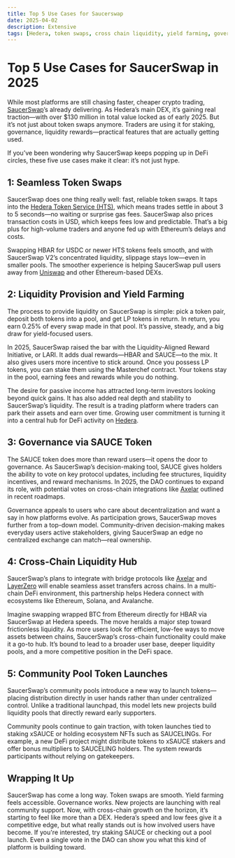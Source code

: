 ```yaml
---
title: Top 5 Use Cases for Saucerswap 
date: 2025-04-02
description: Extensive
tags: [Hedera, token swaps, cross chain liquidity, yield farming, governance, community pool tokens]
---
```


# Top 5 Use Cases for SaucerSwap in 2025

While most platforms are still chasing faster, cheaper crypto trading, [SaucerSwap](https://www.saucerswap.finance/)’s already delivering. As Hedera’s main DEX, it’s gaining real traction—with over $130 million in total value locked as of early 2025. But it’s not just about token swaps anymore. Traders are using it for staking, governance, liquidity rewards—practical features that are actually getting used.

If you’ve been wondering why SaucerSwap keeps popping up in DeFi circles, these five use cases make it clear: it’s not just hype.


## 1: Seamless Token Swaps

SaucerSwap does one thing really well: fast, reliable token swaps. It taps into the [Hedera Token Service (HTS)](https://hedera.com/token-service), which means trades settle in about 3 to 5 seconds—no waiting or surprise gas fees. SaucerSwap also prices transaction costs in USD, which keeps fees low and predictable. That’s a big plus for high-volume traders and anyone fed up with Ethereum’s delays and costs.

Swapping HBAR for USDC or newer HTS tokens feels smooth, and with SaucerSwap V2’s concentrated liquidity, slippage stays low—even in smaller pools. The smoother experience is helping SaucerSwap pull users away from [Uniswap](https://uniswap.org/) and other Ethereum-based DEXs.


## 2: Liquidity Provision and Yield Farming

The process to provide liquidity on SaucerSwap is simple: pick a token pair, deposit both tokens into a pool, and get LP tokens in return. In return, you earn 0.25% of every swap made in that pool. It’s passive, steady, and a big draw for yield-focused users.

In 2025, SaucerSwap raised the bar with the Liquidity-Aligned Reward Initiative, or LARI. It adds dual rewards—HBAR and SAUCE—to the mix. It also gives users more incentive to stick around. Once you possess LP tokens, you can stake them using the Masterchef contract. Your tokens stay in the pool, earning fees and rewards while you do nothing.

The desire for passive income has attracted long-term investors looking beyond quick gains. It has also added real depth and stability to SaucerSwap’s liquidity. The result is a trading platform where traders can park their assets and earn over time. Growing user commitment is turning it into a central hub for DeFi activity on [Hedera](https://hedera.com/).


## 3: Governance via SAUCE Token

The SAUCE token does more than reward users—it opens the door to governance. As SaucerSwap’s decision-making tool, SAUCE gives holders the ability to vote on key protocol updates, including fee structures, liquidity incentives, and reward mechanisms. In 2025, the DAO continues to expand its role, with potential votes on cross-chain integrations like [Axelar](https://axelar.network/) outlined in recent roadmaps.

Governance appeals to users who care about decentralization and want a say in how platforms evolve. As participation grows, SaucerSwap moves further from a top-down model. Community-driven decision-making makes everyday users active stakeholders, giving SaucerSwap an edge no centralized exchange can match—real ownership.


## 4: Cross-Chain Liquidity Hub

SaucerSwap’s plans to integrate with bridge protocols like [Axelar](https://axelar.network/) and [LayerZero](https://layerzero.network/) will enable seamless asset transfers across chains. In a multi-chain DeFi environment, this partnership helps Hedera connect with ecosystems like Ethereum, Solana, and Avalanche.

Imagine swapping wrapped BTC from Ethereum directly for HBAR via SaucerSwap at Hedera speeds. The move heralds a major step toward frictionless liquidity. As more users look for efficient, low-fee ways to move assets between chains, SaucerSwap’s cross-chain functionality could make it a go-to hub. It’s bound to lead to a broader user base, deeper liquidity pools, and a more competitive position in the DeFi space.


## 5: Community Pool Token Launches

SaucerSwap’s community pools introduce a new way to launch tokens—placing distribution directly in user hands rather than under centralized control. Unlike a traditional launchpad, this model lets new projects build liquidity pools that directly reward early supporters.

Community pools continue to gain traction, with token launches tied to staking xSAUCE or holding ecosystem NFTs such as SAUCELINGs. For example, a new DeFi project might distribute tokens to xSAUCE stakers and offer bonus multipliers to SAUCELING holders. The system rewards participants without relying on gatekeepers.


## Wrapping It Up

SaucerSwap has come a long way. Token swaps are smooth. Yield farming feels accessible. Governance works. New projects are launching with real community support. Now, with cross-chain growth on the horizon, it’s starting to feel like more than a DEX. Hedera’s speed and low fees give it a competitive edge, but what really stands out is how involved users have become. If you're interested, try staking SAUCE or checking out a pool launch. Even a single vote in the DAO can show you what this kind of platform is building toward.
